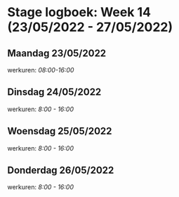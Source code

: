 # Stage logboek: Week 14 (23/05/2022 - 27/05/2022)

## Maandag 23/05/2022

werkuren: _08:00-16:00_

## Dinsdag 24/05/2022

werkuren: _8:00 - 16:00_

## Woensdag 25/05/2022

werkuren: _8:00 - 16:00_

## Donderdag 26/05/2022

werkuren: _8:00 - 16:00_
